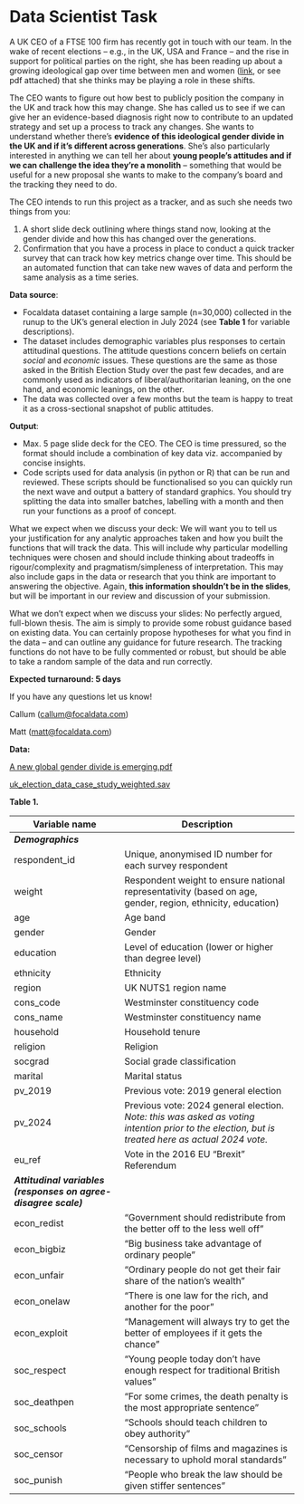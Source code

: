 # Data Scientist Task

A UK CEO of a FTSE 100 firm has recently got in touch with our team. In the wake of recent elections – e.g., in the UK, USA and France – and the rise in support for political parties on the right, she has been reading up about a growing ideological gap over time between men and women ([link](https://www.ft.com/content/29fd9b5c-2f35-41bf-9d4c-994db4e12998), or see pdf attached) that she thinks may be playing a role in these shifts.

The CEO wants to figure out how best to publicly position the company in the UK and track how this may change. She has called us to see if we can give her an evidence-based diagnosis right now to contribute to an updated strategy and set up a process to track any changes. She wants to understand whether there’s **evidence of this ideological gender divide in the UK and if it’s different across generations**. She’s also particularly interested in anything we can tell her about **young people’s attitudes and if we can challenge the idea they’re a monolith** – something that would be useful for a new proposal she wants to make to the company’s board and the tracking they need to do. 

The CEO intends to run this project as a tracker, and as such she needs two things from you:

1. A short slide deck outlining where things stand now, looking at the gender divide and how this has changed over the generations.
2. Confirmation that you have a process in place to conduct a quick tracker survey that can track how key metrics change over time. This should be an automated function that can take new waves of data and perform the same analysis as a time series.

**Data source**:

- Focaldata dataset containing a large sample (n=30,000) collected in the runup to the UK’s general election in July 2024 (see **Table 1** for variable descriptions).
- The dataset includes demographic variables plus responses to certain attitudinal questions. The attitude questions concern beliefs on certain *social* and *economic* issues. These questions are the same as those asked in the British Election Study over the past few decades, and are commonly used as indicators of liberal/authoritarian leaning, on the one hand, and economic leanings, on the other.
- The data was collected over a few months but the team is happy to treat it as a cross-sectional snapshot of public attitudes.

**Output**:

- Max. 5 page slide deck for the CEO. The CEO is time pressured, so the format should include a combination of key data viz. accompanied by concise insights.
- Code scripts used for data analysis (in python or R) that can be run and reviewed. These scripts should be functionalised so you can quickly run the next wave and output a battery of standard graphics. You should try splitting the data into smaller batches, labelling with a month and then run your functions as a proof of concept.

What we expect when we discuss your deck: We will want you to tell us your justification for any analytic approaches taken and how you built the functions that will track the data. This will include why particular modelling techniques were chosen and should include thinking about tradeoffs in rigour/complexity and pragmatism/simpleness of interpretation. This may also include gaps in the data or research that you think are important to answering the objective. Again, **this information shouldn’t be in the slides**, but will be important in our review and discussion of your submission.

What we don’t expect when we discuss your slides: No perfectly argued, full-blown thesis. The aim is simply to provide some robust guidance based on existing data. You can certainly propose hypotheses for what you find in the data – and can outline any guidance for future research. The tracking functions do not have to be fully commented or robust, but should be able to take a random sample of the data and run correctly. 

**Expected turnaround: 5 days**

If you have any questions let us know! 

Callum (callum@focaldata.com)

Matt (matt@focaldata.com)

**Data:**

[A new global gender divide is emerging.pdf](A_new_global_gender_divide_is_emerging.pdf)

[uk_election_data_case_study_weighted.sav](uk_election_data_case_study_weighted.sav)

**Table 1.**

| **Variable name** | **Description** |
| --- | --- |
| ***Demographics*** |  |
| respondent_id | Unique, anonymised ID number for each survey respondent |
| weight | Respondent weight to ensure national representativity (based on age, gender, region, ethnicity, education) |
| age | Age band |
| gender | Gender |
| education | Level of education (lower or higher than degree level) |
| ethnicity | Ethnicity |
| region | UK NUTS1 region name |
| cons_code | Westminster constituency code |
| cons_name | Westminster constituency name |
| household | Household tenure |
| religion | Religion |
| socgrad | Social grade classification |
| marital | Marital status |
| pv_2019 | Previous vote: 2019 general election |
| pv_2024 | Previous vote: 2024 general election. *Note: this was asked as voting intention prior to the election, but is treated here as actual 2024 vote.* |
| eu_ref | Vote in the 2016 EU “Brexit” Referendum |
| ***Attitudinal variables (responses on agree-disagree scale)*** |  |
| econ_redist | “Government should redistribute from the better off to the less well off” |
| econ_bigbiz | “Big business take advantage of ordinary people” |
| econ_unfair | “Ordinary people do not get their fair share of the nation’s wealth” |
| econ_onelaw | “There is one law for the rich, and another for the poor” |
| econ_exploit | “Management will always try to get the better of employees if it gets the chance” |
| soc_respect | “Young people today don’t have enough respect for traditional British values” |
| soc_deathpen | “For some crimes, the death penalty is the most appropriate sentence” |
| soc_schools | “Schools should teach children to obey authority” |
| soc_censor | “Censorship of films and magazines is necessary to uphold moral standards” |
| soc_punish | “People who break the law should be given stiffer sentences” |